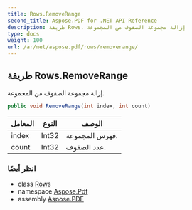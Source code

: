 ```yaml
---
title: Rows.RemoveRange
second_title: Aspose.PDF for .NET API Reference
description: طريقة Rows. إزالة مجموعة الصفوف من المجموعة
type: docs
weight: 100
url: /ar/net/aspose.pdf/rows/removerange/
---
```

## طريقة Rows.RemoveRange

إزالة مجموعة الصفوف من المجموعة.

```csharp
public void RemoveRange(int index, int count)
```

| المعامل | النوع | الوصف |
| --- | --- | --- |
| index | Int32 | فهرس المجموعة. |
| count | Int32 | عدد الصفوف. |

### انظر أيضًا

* class [Rows](../)
* namespace [Aspose.Pdf](../../../aspose.pdf/)
* assembly [Aspose.PDF](../../../)